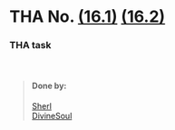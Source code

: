 # THA No.  [(16.1)](https://csb-9vj0n.netlify.app/) [(16.2)](https://csb-uoiio.netlify.app/)


### THA task

<br>

> #### Done by:
>[Sherl](https://github.com/aayushi221/Devsnest-Frontend/tree/main/DAY%2016)  <br>
>[DivineSoul](https://github.com/CodeBlooded-RahulMaurya/Devsnest-WebDev/tree/main/Day-16/tha-16) <br>
